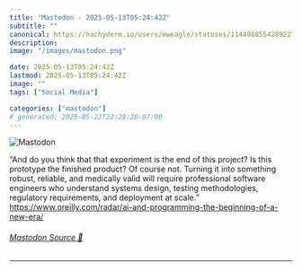 ```yaml
---
title: "Mastodon - 2025-05-13T05:24:42Z"
subtitle: ""
canonical: https://hachyderm.io/users/mweagle/statuses/114498855428922736
description:
image: "/images/mastodon.png"

date: 2025-05-13T05:24:42Z
lastmod: 2025-05-13T05:24:42Z
image: ""
tags: ["Social Media"]

categories: ["mastodon"]
# generated: 2025-05-22T22:29:20-07:00
---
```

![Mastodon](/images/mastodon.png)

<p>“And do you think that that experiment is the end of this project? Is this prototype the finished product? Of course not. Turning it into something robust, reliable, and medically valid will require professional software engineers who understand systems design, testing methodologies, regulatory requirements, and deployment at scale.”<br /><a href="https://www.oreilly.com/radar/ai-and-programming-the-beginning-of-a-new-era/" target="_blank" rel="nofollow noopener noreferrer" translate="no"><span class="invisible">https://www.</span><span class="ellipsis">oreilly.com/radar/ai-and-progr</span><span class="invisible">amming-the-beginning-of-a-new-era/</span></a></p>


###### [Mastodon Source 🐘](https://hachyderm.io/@mweagle/114498855428922736)

___
